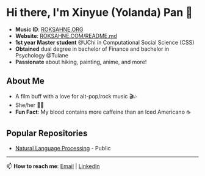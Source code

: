 # Hi there, I'm Xinyue (Yolanda) Pan 👋

- **Music ID**: [ROKSAHNE.ORG](https://roksahne.org)
- **Website**: [ROKSAHNE.COM/README.md](https://roksahne.com/README.md)
- **1st year Master student** @UChi in Computational Social Science (CSS)
- **Obtained** dual degree in bachelor of Finance and bachelor in Psychology @Tulane
- **Passionate** about hiking, painting, anime, and more!

## About Me
- A film buff with a love for alt-pop/rock music 🎬🎶
- She/her 👩‍💻
- **Fun Fact**: My blood contains more caffeine than an Iced Americano ☕ 

## Popular Repositories
- [Natural Language Processing](https://github.com/xpan4869/UHC_PublicOpinion) - Public

---

📫 **How to reach me**: [Email](mailto:xpan02@uchicago.edu) | [LinkedIn](https://linkedin/xinyue-pan-02)
